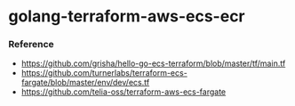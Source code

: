 # golang-terraform-aws-ecs-ecr

### Reference
 - https://github.com/grisha/hello-go-ecs-terraform/blob/master/tf/main.tf  
 - https://github.com/turnerlabs/terraform-ecs-fargate/blob/master/env/dev/ecs.tf  
 - https://github.com/telia-oss/terraform-aws-ecs-fargate  
